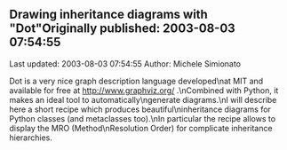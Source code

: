 ## Drawing inheritance diagrams with "Dot"Originally published: 2003-08-03 07:54:55 
Last updated: 2003-08-03 07:54:55 
Author: Michele Simionato 
 
Dot is a very nice graph description language developed\nat MIT and available for free at http://www.graphviz.org/ .\nCombined with Python, it makes an ideal tool to automatically\ngenerate diagrams.\nI will describe here a short recipe which produces beautiful\ninheritance diagrams for Python classes (and metaclasses too).\nIn particular the recipe allows to display the MRO (Method\nResolution Order) for complicate inheritance hierarchies.